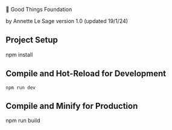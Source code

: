 🧞 Good Things Foundation

by Annette Le Sage version 1.0 (updated 19/1/24)

## Project Setup

npm install

## Compile and Hot-Reload for Development
```
npm run dev
```
## Compile and Minify for Production

npm run build
```
```